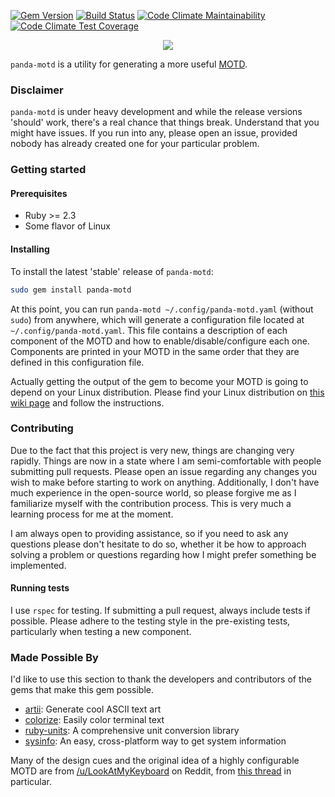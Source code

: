 [![Gem Version](https://badge.fury.io/rb/panda-motd.svg)](https://badge.fury.io/rb/panda-motd)
[![Build Status](https://travis-ci.com/taylorthurlow/panda-motd.svg?branch=develop)](https://travis-ci.com/taylorthurlow/panda-motd)
[![Code Climate Maintainability](https://img.shields.io/codeclimate/maintainability/taylorthurlow/panda-motd.svg)](https://codeclimate.com/github/taylorthurlow/panda-motd)
[![Code Climate Test Coverage](https://img.shields.io/codeclimate/coverage/taylorthurlow/panda-motd.svg)](https://codeclimate.com/github/taylorthurlow/panda-motd)

<p align="center">
  <img src="https://user-images.githubusercontent.com/761640/39962315-e8bcc6ea-55ff-11e8-9ed1-380410b6102c.png" />
</p>

`panda-motd` is a utility for generating a more useful [MOTD](https://en.wikipedia.org/wiki/Motd_(Unix)).

### Disclaimer

`panda-motd` is under heavy development and while the release versions 'should' work, there's a real chance that things break. Understand that you might have issues. If you run into any, please open an issue, provided nobody has already created one for your particular problem.

### Getting started

#### Prerequisites
* Ruby >= 2.3
* Some flavor of Linux

#### Installing
To install the latest 'stable' release of `panda-motd`:

~~~bash
sudo gem install panda-motd
~~~

At this point, you can run `panda-motd ~/.config/panda-motd.yaml` (without `sudo`) from anywhere, which will generate a configuration file located at `~/.config/panda-motd.yaml`. This file contains a description of each component of the MOTD and how to enable/disable/configure each one. Components are printed in your MOTD in the same order that they are defined in this configuration file.

Actually getting the output of the gem to become your MOTD is going to depend on your Linux distribution. Please find your Linux distribution on [this wiki page](https://github.com/taylorthurlow/panda-motd/wiki/Configuring-Linux-to-use-panda-motd-as-the-MOTD) and follow the instructions.

### Contributing
Due to the fact that this project is very new, things are changing very rapidly. Things are now in a state where I am semi-comfortable with people submitting pull requests. Please open an issue regarding any changes you wish to make before starting to work on anything. Additionally, I don't have much experience in the open-source world, so please forgive me as I familiarize myself with the contribution process. This is very much a learning process for me at the moment.

I am always open to providing assistance, so if you need to ask any questions please don't hesitate to do so, whether it be how to approach solving a problem or questions regarding how I might prefer something be implemented.

#### Running tests
I use `rspec` for testing. If submitting a pull request, always include tests if possible. Please adhere to the testing style in the pre-existing tests, particularly when testing a new component.

### Made Possible By
I'd like to use this section to thank the developers and contributors of the gems that make this gem possible.

* [artii](https://github.com/miketierney/artii): Generate cool ASCII text art
* [colorize](https://github.com/fazibear/colorize): Easily color terminal text
* [ruby-units](https://github.com/olbrich/ruby-units): A comprehensive unit conversion library
* [sysinfo](https://github.com/delano/sysinfo/): An easy, cross-platform way to get system information

Many of the design cues and the original idea of a highly configurable MOTD are from [/u/LookAtMyKeyboard](https://www.reddit.com/user/LookAtMyKeyboard) on Reddit, from [this thread](https://www.reddit.com/r/unixporn/comments/8gwcti/motd_ubuntu_server_1804_lts_my_motd_scripts_for/) in particular.
